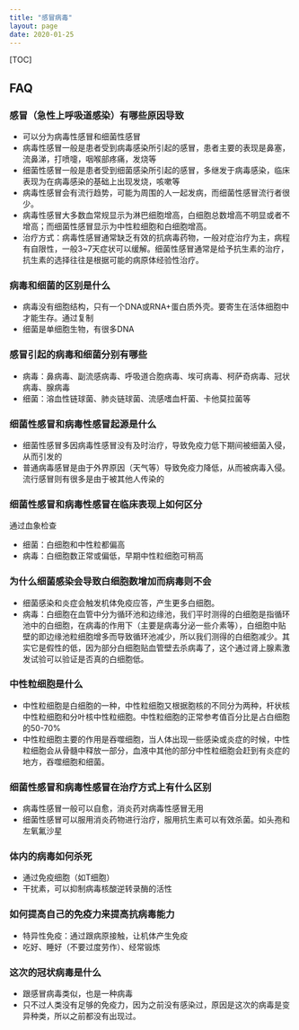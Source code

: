 ```yaml
---
title: "感冒病毒"
layout: page
date: 2020-01-25
---
```

[TOC]


## FAQ

### 感冒（急性上呼吸道感染）有哪些原因导致
- 可以分为病毒性感冒和细菌性感冒
- 病毒性感冒一般是患者受到病毒感染所引起的感冒，患者主要的表现是鼻塞，流鼻涕，打喷嚏，咽喉部疼痛，发烧等
- 细菌性感冒一般是患者受到细菌感染所引起的感冒，多继发于病毒感染，临床表现为在病毒感染的基础上出现发烧，咳嗽等
- 病毒性感冒会有流行趋势，可能为周围的人一起发病，而细菌性感冒流行者很少。
- 病毒性感冒大多数血常规显示为淋巴细胞增高，白细胞总数增高不明显或者不增高；而细菌性感冒显示为中性粒细胞和白细胞增高。
- 治疗方式：病毒性感冒通常缺乏有效的抗病毒药物，一般对症治疗为主，病程有自限性，一般3~7天症状可以缓解。细菌性感冒通常是给予抗生素的治疗，抗生素的选择往往是根据可能的病原体经验性治疗。

### 病毒和细菌的区别是什么
- 病毒没有细胞结构，只有一个DNA或RNA+蛋白质外壳。要寄生在活体细胞中才能生存。通过复制
- 细菌是单细胞生物，有很多DNA

### 感冒引起的病毒和细菌分别有哪些
- 病毒：鼻病毒、副流感病毒、呼吸道合胞病毒、埃可病毒、柯萨奇病毒、冠状病毒、腺病毒
- 细菌：溶血性链球菌、肺炎链球菌、流感嗜血杆菌、卡他莫拉菌等

### 细菌性感冒和病毒性感冒起源是什么
- 细菌性感冒多因病毒性感冒没有及时治疗，导致免疫力低下期间被细菌入侵，从而引发的
- 普通病毒感冒是由于外界原因（天气等）导致免疫力降低，从而被病毒入侵。流行感冒则有很多是由于被其他人传染的

### 细菌性感冒和病毒性感冒在临床表现上如何区分
通过血象检查

- 细菌：白细胞和中性粒都偏高
- 病毒：白细胞数正常或偏低，早期中性粒细胞可稍高


### 为什么细菌感染会导致白细胞数增加而病毒则不会
- 细菌感染和炎症会触发机体免疫应答，产生更多白细胞。
- 病毒：白细胞在血管中分为循环池和边缘池，我们平时测得的白细胞是指循环池中的白细胞，在病毒的作用下（主要是病毒分泌一些介素等），白细胞中贴壁的即边缘池粒细胞增多而导致循环池减少，所以我们测得的白细胞减少。其实它是假性的低，因为部分白细胞贴血管壁去杀病毒了，这个通过肾上腺素激发试验可以验证是否真的白细胞低。


### 中性粒细胞是什么
- 中性粒细胞是白细胞的一种，中性粒细胞又根据胞核的不同分为两种，杆状核中性粒细胞和分叶核中性粒细胞。中性粒细胞的正常参考值百分比是占白细胞的50-70%
- 中性粒细胞主要的作用是吞噬细胞，当人体出现一些感染或炎症的时候，中性粒细胞会从骨髓中释放一部分，血液中其他的部分中性粒细胞会赶到有炎症的地方，吞噬细胞和细菌。

### 细菌性感冒和病毒性感冒在治疗方式上有什么区别
- 病毒性感冒一般可以自愈，消炎药对病毒性感冒无用
- 细菌性感冒可以服用消炎药物进行治疗，服用抗生素可以有效杀菌。如头孢和左氧氟沙星

### 体内的病毒如何杀死
- 通过免疫细胞（如T细胞）
- 干扰素，可以抑制病毒核酸逆转录酶的活性


### 如何提高自己的免疫力来提高抗病毒能力
- 特异性免疫：通过跟病原接触，让机体产生免疫
- 吃好、睡好（不要过度劳作）、经常锻炼


### 这次的冠状病毒是什么
- 跟感冒病毒类似，也是一种病毒
- 只不过人类没有足够的免疫力，因为之前没有感染过，原因是这次的病毒是变异种类，所以之前都没有出现过。



